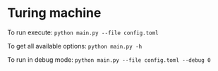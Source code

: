 # Turing machine

To run execute: `python main.py --file config.toml`

To get all available options: `python main.py -h`

To run in debug mode: `python main.py --file config.toml --debug 0`

